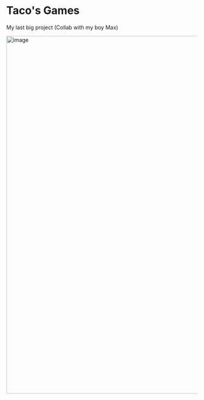 # Taco's Games

My last big project (Collab with my boy Max)

<img width="943" alt="image" src="https://github.com/Tacogamerman/Itisnotthatsimple/assets/119009502/717c08da-bfc7-43f6-a9d7-5025dbd44cd8">

